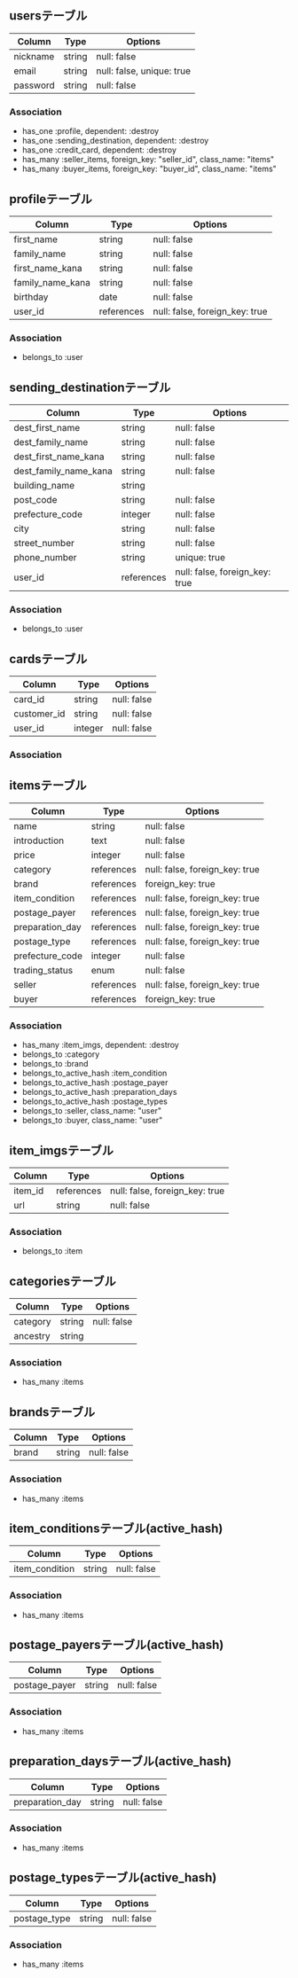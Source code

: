## usersテーブル

|Column|Type|Options|
|------|----|-------|
|nickname|string|null: false|
|email|string|null: false, unique: true|
|password|string|null: false|

### Association
- has_one :profile, dependent: :destroy
- has_one :sending_destination, dependent: :destroy
- has_one :credit_card, dependent: :destroy
- has_many :seller_items, foreign_key: "seller_id", class_name: "items"
- has_many :buyer_items, foreign_key: "buyer_id", class_name: "items"

## profileテーブル

|Column|Type|Options|
|------|----|-------|
|first_name|string|null: false|
|family_name|string|null: false|
|first_name_kana|string|null: false|
|family_name_kana|string|null: false|
|birthday|date|null: false|
|user_id|references|null: false, foreign_key: true|

### Association
- belongs_to :user

## sending_destinationテーブル

|Column|Type|Options|
|------|----|-------|
|dest_first_name|string|null: false|
|dest_family_name|string|null: false|
|dest_first_name_kana|string|null: false|
|dest_family_name_kana|string|null: false|
|building_name|string|
|post_code|string|null: false|
|prefecture_code|integer|null: false|
|city|string|null: false|
|street_number|string|null: false|
|phone_number|string|unique: true|
|user_id|references|null: false, foreign_key: true|

### Association
- belongs_to :user


## cardsテーブル

|Column|Type|Options|
|------|----|-------|
|card_id|string|null: false|
|customer_id|string|null: false|
|user_id|integer|null: false|

### Association


## itemsテーブル

|Column|Type|Options|
|------|----|-------|
|name|string|null: false|
|introduction|text|null: false|
|price|integer|null: false|
|category|references|null: false, foreign_key: true|
|brand|references|foreign_key: true|
|item_condition|references|null: false, foreign_key: true|
|postage_payer|references|null: false, foreign_key: true|
|preparation_day|references|null: false, foreign_key: true|
|postage_type|references|null: false, foreign_key: true|
|prefecture_code|integer|null: false|
|trading_status|enum|null: false|
|seller|references|null: false, foreign_key: true|
|buyer|references|foreign_key: true|

### Association
- has_many :item_imgs, dependent: :destroy
- belongs_to :category
- belongs_to :brand
- belongs_to_active_hash :item_condition
- belongs_to_active_hash :postage_payer
- belongs_to_active_hash :preparation_days
- belongs_to_active_hash :postage_types
- belongs_to :seller, class_name: "user"
- belongs_to :buyer, class_name: "user"


## item_imgsテーブル

|Column|Type|Options|
|------|----|-------|
|item_id|references|null: false, foreign_key: true|
|url|string|null: false|

### Association
- belongs_to :item


## categoriesテーブル

|Column|Type|Options|
|------|----|-------|
|category|string|null: false|
|ancestry|string||

### Association
- has_many :items


## brandsテーブル

|Column|Type|Options|
|------|----|-------|
|brand|string|null: false|

### Association
- has_many :items


## item_conditionsテーブル(active_hash)

|Column|Type|Options|
|------|----|-------|
|item_condition|string|null: false|

### Association
- has_many :items


## postage_payersテーブル(active_hash)

|Column|Type|Options|
|------|----|-------|
|postage_payer|string|null: false|

### Association
- has_many :items


## preparation_daysテーブル(active_hash)

|Column|Type|Options|
|------|----|-------|
|preparation_day|string|null: false|

### Association
- has_many :items


## postage_typesテーブル(active_hash)

|Column|Type|Options|
|------|----|-------|
|postage_type|string|null: false|

### Association
- has_many :items
